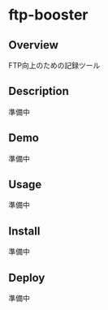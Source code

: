 # ftp-booster

## Overview
FTP向上のための記録ツール

## Description
準備中

## Demo
準備中

## Usage
準備中

## Install
準備中

## Deploy 
準備中
